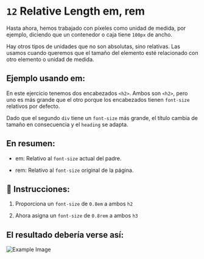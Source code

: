 # `12` Relative Length em, rem

Hasta ahora, hemos trabajado con píxeles como unidad de medida, por ejemplo, diciendo que un contenedor o caja tiene `100px` de ancho.

Hay otros tipos de unidades que no son absolutas, sino relativas. Las usamos cuando queremos que el tamaño del elemento esté relacionado con otro elemento o unidad de medida.

## Ejemplo usando em:

En este ejercicio tenemos dos encabezados `<h2>`. Ambos son `<h2>`, pero uno es más grande que el otro porque los encabezados tienen `font-size` relativos por defecto. 

Dado que el segundo `div` tiene un `font-size` más grande, el título cambia de tamaño en consecuencia y el `heading` se adapta.

## En resumen:

+ em: Relativo al `font-size` actual del padre.

+ rem: Relativo al `font-size` original de la página.

## 📝 Instrucciones:

1. Proporciona un `font-size` de `0.8em` a ambos `h2`

2. Ahora asigna un `font-size` de `0.8rem` a ambos `h3`


## El resultado debería verse así:

![Example Image](../../.learn/assets/12-1.png?raw=true)


